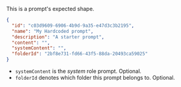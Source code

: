This is a prompt's expected shape.

```json
{
  "id": "c03d9609-6906-4b9d-9a35-e47d3c3b2195",
  "name": "My Hardcoded prompt",
  "description": "A starter prompt",
  "content": "",
  "systemContent": "",
  "folderId": "2bf8e731-fd66-43f5-88da-20493ca59025"
}
```
- `systemContent` is the *system* role prompt. Optional.
- `folderId` denotes which folder this prompt belongs to. Optional.
